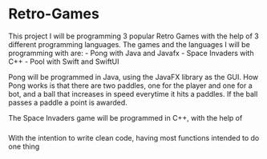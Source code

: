 # Retro-Games

This project I will be programming 3 popular Retro Games with the help of 3 different programming languages.
The games and the languages I will be programming with are:
	- Pong with Java and Javafx
	- Space Invaders with C++
	- Pool with Swift and SwiftUI

Pong will be programmed in Java, using the JavaFX library as the GUI.
How Pong works is that there are two paddles, one for the player and one for a bot, and a ball that increases in speed everytime it hits a paddles. If the ball passes a paddle a point is awarded.

The Space Invaders game will be programmed in C++, with the help of 

### 
With the intention to write clean code, having most functions intended to do one thing
